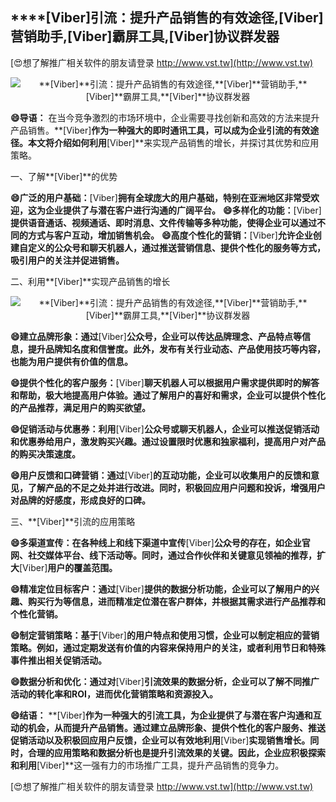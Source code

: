 ## ****[Viber]**引流：提升产品销售的有效途径,**[Viber]**营销助手,**[Viber]**霸屏工具,**[Viber]**协议群发器**

[😍想了解推广相关软件的朋友请登录 http://www.vst.tw](http://www.vst.tw)

 <center><img src="https://vst.tw/MP4/tuiguang/png/7.png" alt="**[Viber]**引流：提升产品销售的有效途径,**[Viber]**营销助手,**[Viber]**霸屏工具,**[Viber]**协议群发器"></center>

**😄导语：**
在当今竞争激烈的市场环境中，企业需要寻找创新和高效的方法来提升产品销售。**[Viber]**作为一种强大的即时通讯工具，可以成为企业引流的有效途径。本文将介绍如何利用**[Viber]**来实现产品销售的增长，并探讨其优势和应用策略。

一、了解**[Viber]**的优势

**😄广泛的用户基础：**[Viber]**拥有全球庞大的用户基础，特别在亚洲地区非常受欢迎，这为企业提供了与潜在客户进行沟通的广阔平台。**
**😄多样化的功能：**[Viber]**提供语音通话、视频通话、即时消息、文件传输等多种功能，使得企业可以通过不同的方式与客户互动，增加销售机会。**
**😄高度个性化的营销：**[Viber]**允许企业创建自定义的公众号和聊天机器人，通过推送营销信息、提供个性化的服务等方式，吸引用户的关注并促进销售。**

二、利用**[Viber]**实现产品销售的增长

 <center><img src="https://vst.tw/MP4/tuiguang/png/0.png" alt="**[Viber]**引流：提升产品销售的有效途径,**[Viber]**营销助手,**[Viber]**霸屏工具,**[Viber]**协议群发器"></center>

**😄建立品牌形象：通过**[Viber]**公众号，企业可以传达品牌理念、产品特点等信息，提升品牌知名度和信誉度。此外，发布有关行业动态、产品使用技巧等内容，也能为用户提供有价值的信息。**

**😄提供个性化的客户服务：**[Viber]**聊天机器人可以根据用户需求提供即时的解答和帮助，极大地提高用户体验。通过了解用户的喜好和需求，企业可以提供个性化的产品推荐，满足用户的购买欲望。**

**😄促销活动与优惠券：利用**[Viber]**公众号或聊天机器人，企业可以推送促销活动和优惠券给用户，激发购买兴趣。通过设置限时优惠和独家福利，提高用户对产品的购买决策速度。**

**😄用户反馈和口碑营销：通过**[Viber]**的互动功能，企业可以收集用户的反馈和意见，了解产品的不足之处并进行改进。同时，积极回应用户问题和投诉，增强用户对品牌的好感度，形成良好的口碑。**

三、**[Viber]**引流的应用策略

**😄多渠道宣传：在各种线上和线下渠道中宣传**[Viber]**公众号的存在，如企业官网、社交媒体平台、线下活动等。同时，通过合作伙伴和关键意见领袖的推荐，扩大**[Viber]**用户的覆盖范围。**

**😄精准定位目标客户：通过**[Viber]**提供的数据分析功能，企业可以了解用户的兴趣、购买行为等信息，进而精准定位潜在客户群体，并根据其需求进行产品推荐和个性化营销。**

**😄制定营销策略：基于**[Viber]**的用户特点和使用习惯，企业可以制定相应的营销策略。例如，通过定期发送有价值的内容来保持用户的关注，或者利用节日和特殊事件推出相关促销活动。**

**😄数据分析和优化：通过对**[Viber]**引流效果的数据分析，企业可以了解不同推广活动的转化率和ROI，进而优化营销策略和资源投入。**

**😄结语：**
**[Viber]**作为一种强大的引流工具，为企业提供了与潜在客户沟通和互动的机会，从而提升产品销售。通过建立品牌形象、提供个性化的客户服务、推送促销活动以及积极回应用户反馈，企业可以有效地利用**[Viber]**实现销售增长。同时，合理的应用策略和数据分析也是提升引流效果的关键。因此，企业应积极探索和利用**[Viber]**这一强有力的市场推广工具，提升产品销售的竞争力。

[😍想了解推广相关软件的朋友请登录 http://www.vst.tw](http://www.vst.tw)



